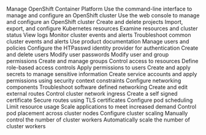 Manage OpenShift Container Platform
Use the command-line interface to manage and configure an OpenShift cluster
Use the web console to manage and configure an OpenShift cluster
Create and delete projects
Import, export, and configure Kubernetes resources
Examine resources and cluster status
View logs
Monitor cluster events and alerts
Troubleshoot common cluster events and alerts
Use product documentation
Manage users and policies
Configure the HTPasswd identity provider for authentication
Create and delete users
Modify user passwords
Modify user and group permissions
Create and manage groups
Control access to resources
Define role-based access controls
Apply permissions to users
Create and apply secrets to manage sensitive information
Create service accounts and apply permissions using security context constraints
Configure networking components
Troubleshoot software defined networking
Create and edit external routes
Control cluster network ingress
Create a self signed certificate
Secure routes using TLS certificates
Configure pod scheduling
Limit resource usage
Scale applications to meet increased demand
Control pod placement across cluster nodes
Configure cluster scaling
Manually control the number of cluster workers
Automatically scale the number of cluster workers
